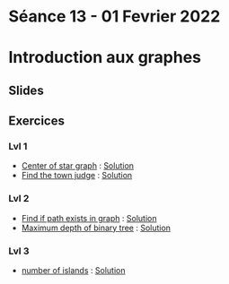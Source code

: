 # Séance 13 - 01 Fevrier 2022
# Introduction aux graphes
## Slides

## Exercices
### Lvl 1

  - [Center of star graph](https://leetcode.com/problems/find-center-of-star-graph/) : [Solution](centerStarGraph.py)
  - [Find the town judge](https://leetcode.com/problems/find-the-town-judge/) : [Solution](townJudge.py)

### Lvl 2

  - [Find if path exists in graph](https://leetcode.com/problems/find-if-path-exists-in-graph/) : [Solution](pathExists.py)
  - [Maximum depth of binary tree](https://leetcode.com/problems/maximum-depth-of-binary-tree/) : [Solution](depthBinaryTree.py)

### Lvl 3

  - [number of islands](https://leetcode.com/problems/number-of-islands/) : [Solution](numberOfIslands.py)
